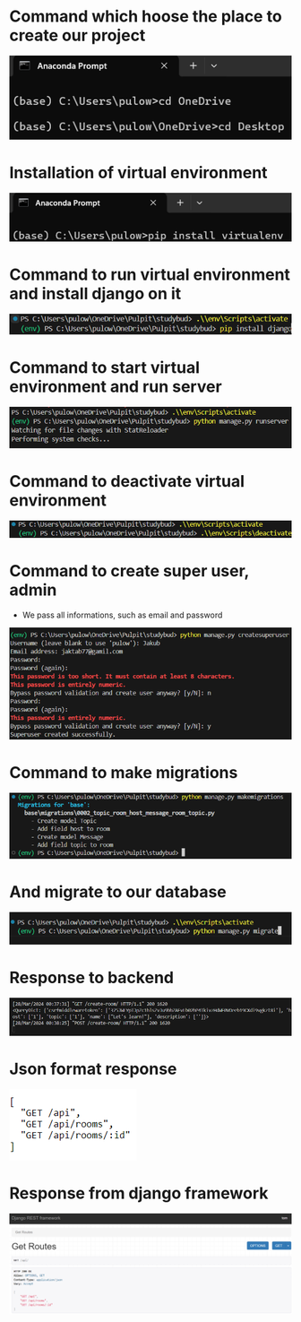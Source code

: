 
# Command which hoose the place to create our project
![](https://github.com/JakubTabor/Django_discord_like_project/blob/discord_like_website/Images/command_desktop.png)

# Installation of virtual environment
![](https://github.com/JakubTabor/Django_discord_like_project/blob/discord_like_website/Images/instalation_of_virtualenv.png)

# Command to run virtual environment and install django on it
![](https://github.com/JakubTabor/Django_discord_like_project/blob/discord_like_website/Images/installation_of_django_env.png)

# Command to start virtual environment and run server
![](https://github.com/JakubTabor/Django_discord_like_project/blob/main/Images/start_virtualenv_and_run_server.png)

# Command to deactivate virtual environment
![](https://github.com/JakubTabor/Django_discord_like_project/blob/discord_like_website/Images/deactivation.png)

# Command to create super user, admin
* We pass all informations, such as email and password

![](https://github.com/JakubTabor/Django_discord_like_project/blob/discord_like_website/Images/command_to_create_user.png)

# Command to make migrations
![](https://github.com/JakubTabor/Django_discord_like_project/blob/discord_like_website/Images/room_migrations.png)

# And migrate to our database
![](https://github.com/JakubTabor/Django_discord_like_project/blob/discord_like_website/Images/migration_command.png)

# Response to backend
![](https://github.com/JakubTabor/Django_discord_like_project/blob/discord_like_website/Images/responce_to_the%20_backend.png)

# Json format response
![](https://github.com/JakubTabor/Django_discord_like_project/blob/discord_like_website/Images/JSON_response.png)

# Response from django framework
![](https://github.com/JakubTabor/Django_discord_like_project/blob/discord_like_website/Images/django_framework_response.png)
